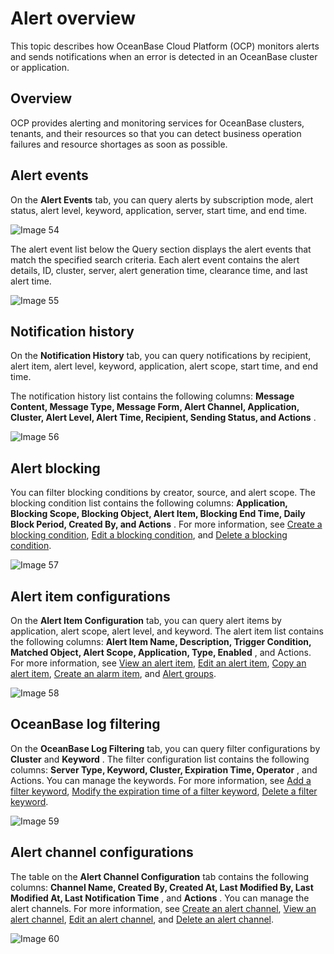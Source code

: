# Alert overview

This topic describes how OceanBase Cloud Platform (OCP) monitors alerts and sends notifications when an error is detected in an OceanBase cluster or application.

## Overview

OCP provides alerting and monitoring services for OceanBase clusters, tenants, and their resources so that you can detect business operation failures and resource shortages as soon as possible.

## Alert events

On the **Alert Events** tab, you can query alerts by subscription mode, alert status, alert level, keyword, application, server, start time, and end time.

![Image 54](https://help-static-aliyun-doc.aliyuncs.com/assets/img/en-US/9664633561/p440355.png)

The alert event list below the Query section displays the alert events that match the specified search criteria. Each alert event contains the alert details, ID, cluster, server, alert generation time, clearance time, and last alert time.

![Image 55](https://help-static-aliyun-doc.aliyuncs.com/assets/img/en-US/9664633561/p440356.png)

## Notification history

On the **Notification History** tab, you can query notifications by recipient, alert item, alert level, keyword, application, alert scope, start time, and end time.

The notification history list contains the following columns: **Message Content, Message Type, Message Form, Alert Channel, Application, Cluster, Alert Level, Alert Time, Recipient, Sending Status, and Actions** .

![Image 56](https://help-static-aliyun-doc.aliyuncs.com/assets/img/en-US/9664633561/p440357.png)

## Alert blocking

You can filter blocking conditions by creator, source, and alert scope. The blocking condition list contains the following columns: **Application, Blocking Scope, Blocking Object, Alert Item, Blocking End Time, Daily Block Period, Created By, and Actions** . For more information, see [Create a blocking condition](../../9.alert-management/14.shielded-alert-1.md), [Edit a blocking condition](../../9.alert-management/15.edit-masking-conditions.md), and [Delete a blocking condition](../../9.alert-management/16.delete-mask-condition.md).

![Image 57](https://help-static-aliyun-doc.aliyuncs.com/assets/img/en-US/8664633561/p440358.png)

## Alert item configurations

On the **Alert Item Configuration** tab, you can query alert items by application, alert scope, alert level, and keyword. The alert item list contains the following columns: **Alert Item Name, Description, Trigger Condition, Matched Object, Alert Scope, Application, Type, Enabled** , and Actions. For more information, see [View an alert item](../../9.alert-management/3.view-alerts-1.md), [Edit an alert item](../../9.alert-management/5.edit-an-alarm-item-1.md), [Copy an alert item](../../9.alert-management/4.copy-alerts.md), [Create an alarm item](../../9.alert-management/2.create-an-alarm-item-1.md), and [Alert groups](../../9.alert-management/7.alarm-group-1.md).

![Image 58](https://obbusiness-private.oss-cn-shanghai.aliyuncs.com/doc/img/ocp/%E5%91%8A%E8%AD%A6%E9%A1%B9%E9%85%8D%E7%BD%AE2.png)

## OceanBase log filtering

On the **OceanBase Log Filtering** tab, you can query filter configurations by **Cluster** and **Keyword** . The filter configuration list contains the following columns: **Server Type, Keyword, Cluster, Expiration Time, Operator** , and Actions. You can manage the keywords. For more information, see [Add a filter keyword](../../9.alert-management/17.ob-log-filtering-1.md), [Modify the expiration time of a filter keyword](../../9.alert-management/18.modify-the-log-expiration-time.md), [Delete a filter keyword](../../9.alert-management/19.delete-filtering-logs.md).

![Image 59](https://help-static-aliyun-doc.aliyuncs.com/assets/img/en-US/9664633561/p440360.png)

## Alert channel configurations

The table on the **Alert Channel Configuration** tab contains the following columns: **Channel Name, Created By, Created At, Last Modified By, Last Modified At, Last Notification Time** , and **Actions** . You can manage the alert channels. For more information, see [Create an alert channel](../../9.alert-management/8.create-alarm-channel-1.md), [View an alert channel](../../9.alert-management/9.view-alert-channels-1.md), [Edit an alert channel](../../9.alert-management/10.edit-an-alert-channel-1.md), and [Delete an alert channel](../../9.alert-management/11.delete-alarm-channel-1.md).

![Image 60](https://help-static-aliyun-doc.aliyuncs.com/assets/img/en-US/9664633561/p440361.png)
